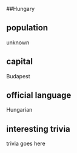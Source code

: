 ##Hungary
## population
unknown

## capital
Budapest
 
## official language
Hungarian

## interesting trivia
trivia goes here


